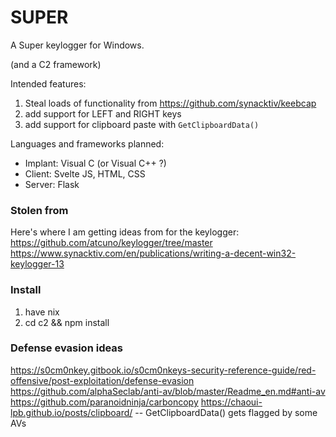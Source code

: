 # SUPER
A Super keylogger for Windows.

(and a C2 framework)

Intended features:
1. Steal loads of functionality from https://github.com/synacktiv/keebcap
2. add support for LEFT and RIGHT keys
3. add support for clipboard paste with `GetClipboardData()`

Languages and frameworks planned:
- Implant: Visual C (or Visual C++ ?)
- Client: Svelte JS, HTML, CSS
- Server: Flask




### Stolen from
Here's where I am getting ideas from for the keylogger:
https://github.com/atcuno/keylogger/tree/master
https://www.synacktiv.com/en/publications/writing-a-decent-win32-keylogger-13

### Install
1. have nix
2. cd c2 && npm install


### Defense evasion ideas
https://s0cm0nkey.gitbook.io/s0cm0nkeys-security-reference-guide/red-offensive/post-exploitation/defense-evasion
https://github.com/alphaSeclab/anti-av/blob/master/Readme_en.md#anti-av
https://github.com/paranoidninja/carboncopy
https://chaoui-lpb.github.io/posts/clipboard/ -- GetClipboardData() gets flagged by some AVs
